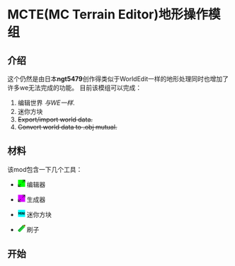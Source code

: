 # MCTE(MC Terrain Editor)地形操作模组

## 介绍

这个仍然是由日本**ngt5479**创作得类似于WorldEdit一样的地形处理同时也增加了许多we无法完成的功能。
目前该模组可以完成：

1. 编辑世界 *与WE一样*.
2. 迷你方块
3. ~~Export/import world data.~~
4. ~~Convert world data to .obj mutual.~~


## 材料

该mod包含一下几个工具：

- ![编辑器](../assets/images/mods/mcte/editor.png) 编辑器

- ![生成器](../assets/images/mods/mcte/generator.png) 生成器

- ![迷你方块](../assets/images/mods/mcte/itemMiniature.png) 迷你方块

- ![刷子](../assets/images/mods/mcte/painter.png) 刷子

## 开始
